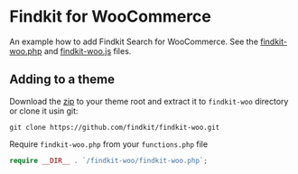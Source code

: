 # Findkit for WooCommerce

An example how to add Findkit Search for WooCommerce. See the
[findkit-woo.php](findkit-woo.php) and [findkit-woo.js](findkit-woo.js) files.

## Adding to a theme

Download the
[zip](https://github.com/findkit/findkit-woo/archive/refs/heads/main.zip) to
your theme root and extract it to `findkit-woo` directory or clone it usin git:

```
git clone https://github.com/findkit/findkit-woo.git
```

Require `findkit-woo.php` from your `functions.php` file

```php
require __DIR__ . `/findkit-woo/findkit-woo.php`;
```
